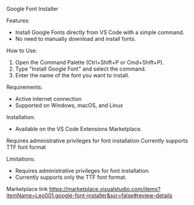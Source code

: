 Google Font Installer

Features:
- Install Google Fonts directly from VS Code with a simple command.
- No need to manually download and install fonts.

How to Use:
1. Open the Command Palette (Ctrl+Shift+P or Cmd+Shift+P).
2. Type "Install Google Font" and select the command.
3. Enter the name of the font you want to install.

Requirements:
- Active internet connection
- Supported on Windows, macOS, and Linux

Installation:
- Available on the VS Code Extensions Marketplace.


Requires administrative privileges for font installation
Currently supports TTF font format


Limitations:
- Requires administrative privileges for font installation.
- Currently supports only the TTF font format.

Marketplace link 
https://marketplace.visualstudio.com/items?itemName=Leo001.google-font-installer&ssr=false#review-details
